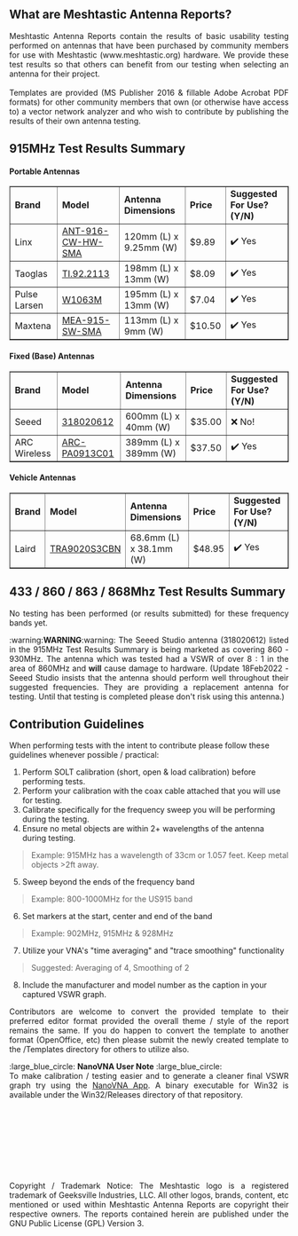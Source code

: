 ## What are Meshtastic Antenna Reports?

<p align=justify> Meshtastic Antenna Reports contain the results of basic usability testing performed on antennas that have been purchased by community members for use with Meshtastic (www.meshtastic.org) hardware. We provide these test results so that others can benefit from our testing when selecting an antenna for their project.<br><br>Templates are provided (MS Publisher 2016 & fillable Adobe Acrobat PDF formats) for other community members that own (or otherwise have access to) a vector network analyzer and who wish to contribute by publishing the results of their own antenna testing.</p>

## 915MHz Test Results Summary

#### Portable Antennas

<table border="1" style="width: 100%; text-align: left">
			<tr>
                		<td><b>Brand</b></td>
				<td><b>Model</b></td>
				<td><b>Antenna Dimensions</b></td>
				<td><b>Price</b></td>
				<td><b>Suggested For Use? (Y/N)</b></td>
			</tr>
			<tr>
				<td>Linx</td>
				<td><a href="PDFs/ANT-916-CW-HW-SMA.pdf">ANT-916-CW-HW-SMA</a></td>
				<td>120mm (L) x 9.25mm (W)</td>
				<td>$9.89 </td>
				<td>✔️ Yes</td>
			</tr>
			<tr>
				<td>Taoglas</td>
				<td><a href="PDFs/TI.92.2113.pdf">TI.92.2113</a></td>
				<td>198mm (L) x 13mm (W)</td>
				<td>$8.09</td>
				<td>✔️ Yes</td>
			</tr>
			<tr>
				<td>Pulse Larsen</td>
				<td><a href="PDFs/W1063M.pdf">W1063M</a></td>
				<td>195mm (L) x 13mm (W)</td>
				<td>$7.04</td>
				<td>✔️ Yes</td>
			</tr>
			<tr>
				<td>Maxtena</td>
				<td><a href="PDFs/MEA-915-SW-SMA.pdf">MEA-915-SW-SMA</a></td>
				<td>113mm (L) x 9mm (W)</td>
				<td>$10.50</td>
				<td>✔️ Yes</td>
			</tr>
		</table>

#### Fixed (Base) Antennas

<table border="1" style="text-align: left">
			<tr>
                		<td><b>Brand</b></td>
				<td><b>Model</b></td>
				<td><b>Antenna Dimensions</b></td>
				<td><b>Price</b></td>
				<td><b>Suggested For Use? (Y/N)</b></td>
			</tr>
			<tr>
				<td>Seeed</td>
				<td><a href="PDFs/318020612.pdf">318020612</a></td>
				<td>600mm (L) x 40mm (W)</td>
				<td>$35.00 </td>
				<td>❌ No!</td>
			</tr>
			<tr>
				<td>ARC Wireless</td>
				<td><a href="PDFs/ARC-PA0913C01.pdf">ARC-PA0913C01</a></td>
				<td>389mm (L) x 389mm (W)</td>
				<td>$37.50</td>
				<td>✔️ Yes</td>
			</tr>
		</table>

#### Vehicle Antennas

<table width=100% border="1" style="text-align: left">
			<tr>
                <td><b>Brand</b></td>
				<td><b>Model</b></td>
				<td><b>Antenna Dimensions</b></td>
				<td><b>Price</b></td>
				<td><b>Suggested For Use? (Y/N)</b></td>
			</tr>
			<tr>
				<td>Laird</td>
				<td><a href="PDFs/TRA9020S3CBN.pdf">TRA9020S3CBN</a></td>
				<td>68.6mm (L) x 38.1mm (W)</td>
				<td>$48.95</td>
				<td>✔️ Yes</td>
			</tr>
		</table>

## 433 / 860 / 863 / 868Mhz Test Results Summary

<p align=justify>No testing has been performed (or results submitted) for these frequency bands yet.</p>
<p align=justify>:warning:<B>WARNING</b>:warning: The Seeed Studio antenna (318020612) listed in the 915MHz Test Results Summary is being marketed as covering 860 - 930MHz. The antenna which was tested had a VSWR of over 8 : 1 in the area of 860MHz and <b>will</b> cause damage to hardware. (Update 18Feb2022 - Seeed Studio insists that the antenna should perform well throughout their suggested frequencies. They are providing a replacement antenna for testing. Until that testing is completed please don't risk using this antenna.)</p>

## Contribution Guidelines

When performing tests with the intent to contribute please follow these guidelines whenever possible / practical: 

1. Perform SOLT calibration (short, open & load calibration) before performing tests.
2. Perform your calibration with the coax cable attached that you will use for testing.
3. Calibrate specifically for the frequency sweep you will be performing during the testing.
4. Ensure no metal objects are within 2+ wavelengths of the antenna during testing.
> Example: 915MHz has a wavelength of 33cm or 1.057 feet. Keep metal objects >2ft away.
5. Sweep beyond the ends of the frequency band
> Example: 800-1000MHz for the US915 band
6. Set markers at the start, center and end of the band
> Example: 902MHz, 915MHz & 928MHz
7. Utilize your VNA's "time averaging" and "trace smoothing" functionality
> Suggested: Averaging of 4, Smoothing of 2
8. Include the manufacturer and model number as the caption in your captured VSWR graph.

<p align=justify>Contributors are welcome to convert the provided template to their preferred editor format provided the overall theme / style of the report remains the same. If you do happen to convert the template to another format (OpenOffice, etc) then please submit the newly created template to the /Templates directory for others to utilize also. </p>
<p align=justify>:large_blue_circle: <b>NanoVNA User Note</b> :large_blue_circle:<br> To make calibration / testing easier and to generate a cleaner final VSWR graph try using the <a href="http://github.com/OneOfEleven/NanoVNA-App">NanoVNA App</a>. A binary executable for Win32 is available under the Win32/Releases directory of that repository.</p>

<br>
<br>
<br>
<br>
<br>
<br>
<br>

<p align=justify>Copyright / Trademark Notice: The Meshtastic logo is a registered trademark of Geeksville Industries, LLC. All other logos, brands, content, etc mentioned or used within Meshtastic Antenna Reports are copyright their respective owners. The reports contained herein are published under the GNU Public License (GPL) Version 3. </p>
